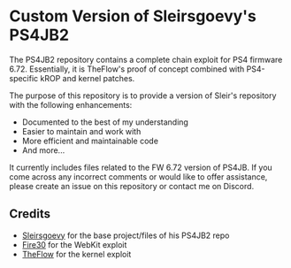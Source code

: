 # Custom Version of Sleirsgoevy's PS4JB2

The PS4JB2 repository contains a complete chain exploit for PS4 firmware 6.72. Essentially, it is TheFlow's proof of concept combined with PS4-specific kROP and kernel patches.

The purpose of this repository is to provide a version of Sleir's repository with the following enhancements:
- Documented to the best of my understanding
- Easier to maintain and work with
- More efficient and maintainable code
- And more...

It currently includes files related to the FW 6.72 version of PS4JB. If you come across any incorrect comments or would like to offer assistance, please create an issue on this repository or contact me on Discord.

## Credits
* [Sleirsgoevy](https://github.com/sleirsgoevy/ps4jb2) for the base project/files of his PS4JB2 repo
* [Fire30](https://github.com/Fire30/bad_hoist) for the WebKit exploit
* [TheFlow](https://hackerone.com/reports/826026) for the kernel exploit
